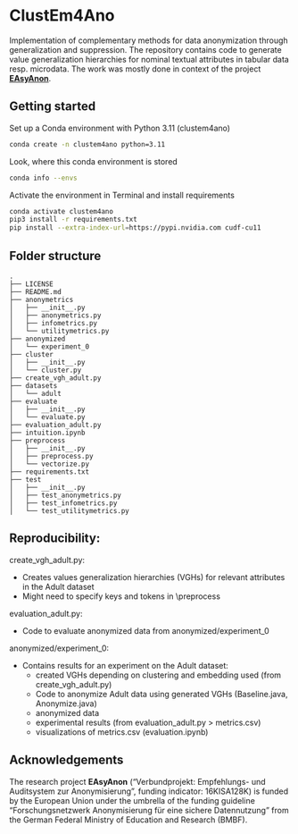 # ClustEm4Ano
Implementation of complementary methods for data anonymization through generalization and suppression.
The repository contains code to generate value generalization hierarchies for nominal textual attributes in tabular data resp. microdata.
The work was mostly done in context of the project **[EAsyAnon](#acknowledgements)**.


## Getting started

Set up a Conda environment with Python 3.11 (clustem4ano)

```bash
conda create -n clustem4ano python=3.11
```

Look, where this conda environment is stored

```bash
conda info --envs
```

Activate the environment in Terminal and install requirements

```bash
conda activate clustem4ano
pip3 install -r requirements.txt
pip install --extra-index-url=https://pypi.nvidia.com cudf-cu11
```

## Folder structure

```
.
├── LICENSE
├── README.md
├── anonymetrics
│   ├── __init__.py
│   ├── anonymetrics.py
│   ├── infometrics.py
│   └── utilitymetrics.py
├── anonymized
│   └── experiment_0
├── cluster
│   ├── __init__.py
│   └── cluster.py
├── create_vgh_adult.py
├── datasets
│   └── adult
├── evaluate
│   ├── __init__.py
│   └── evaluate.py
├── evaluation_adult.py
├── intuition.ipynb
├── preprocess
│   ├── __init__.py
│   ├── preprocess.py
│   └── vectorize.py
├── requirements.txt
├── test
│   ├── __init__.py
│   ├── test_anonymetrics.py
│   ├── test_infometrics.py
│   └── test_utilitymetrics.py

```

## Reproducibility:

create_vgh_adult.py: 
- Creates values generalization hierarchies (VGHs) for relevant attributes in the Adult dataset
- Might need to specify keys and tokens in \preprocess

evaluation_adult.py:
- Code to evaluate anonymized data from anonymized/experiment_0

anonymized/experiment_0:
- Contains results for an experiment on the Adult dataset: 
  - created VGHs depending on clustering and embedding used (from create_vgh_adult.py)
  - Code to anonymize Adult data using generated VGHs (Baseline.java, Anonymize.java)
  - anonymized data
  - experimental results (from evaluation_adult.py > metrics.csv)
  - visualizations of metrics.csv (evaluation.ipynb)

    
## Acknowledgements

The research project **EAsyAnon** (“Verbundprojekt: Empfehlungs- und Auditsystem zur Anonymisierung”, funding indicator: 16KISA128K) is funded by the European Union under the umbrella of the funding guideline “Forschungsnetzwerk Anonymisierung für eine sichere Datennutzung” from the German Federal Ministry of Education and Research (BMBF).
